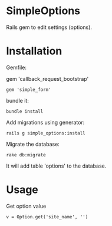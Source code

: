 # SimpleOptions

Rails gem to edit settings (options).

# Installation
Gemfile:

gem 'callback_request_bootstrap'
```
gem 'simple_form'
```

bundle it:
```
bundle install
```

Add migrations using generator:
```
rails g simple_options:install
```

Migrate the database:

```
rake db:migrate
```

It will add table 'options' to the database.

# Usage

Get option value
```
v = Option.get('site_name', '')

```

